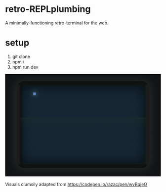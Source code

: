 # retro-REPLplumbing
A minimally-functioning retro-terminal for the web.

# setup
1. git clone
2. npm i
3. npm run dev

![github-small](https://raw.githubusercontent.com/SaltErik/retro-REPLplumbing/master/preview.png)

Visuals clumsily adapted from https://codepen.io/razac/pen/wvBqjeO
